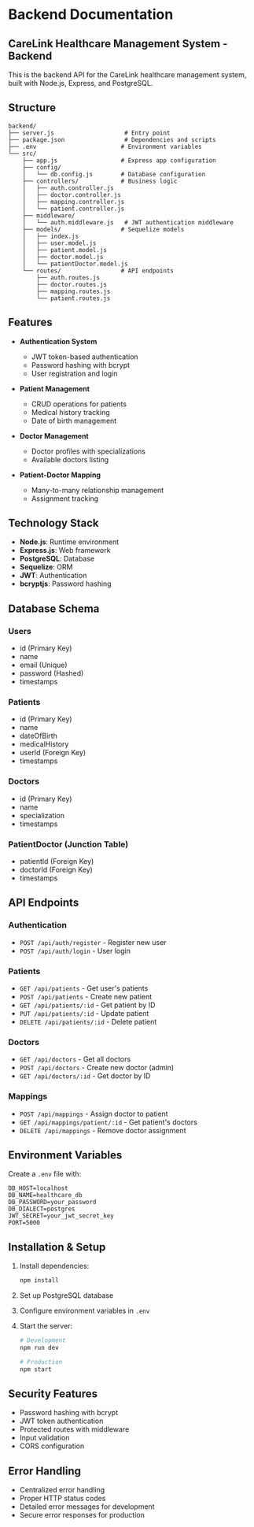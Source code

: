 # Backend Documentation

## CareLink Healthcare Management System - Backend

This is the backend API for the CareLink healthcare management system, built with Node.js, Express, and PostgreSQL.

## Structure

```
backend/
├── server.js                    # Entry point
├── package.json                 # Dependencies and scripts
├── .env                        # Environment variables
└── src/
    ├── app.js                  # Express app configuration
    ├── config/
    │   └── db.config.js        # Database configuration
    ├── controllers/            # Business logic
    │   ├── auth.controller.js
    │   ├── doctor.controller.js
    │   ├── mapping.controller.js
    │   └── patient.controller.js
    ├── middleware/
    │   └── auth.middleware.js   # JWT authentication middleware
    ├── models/                 # Sequelize models
    │   ├── index.js
    │   ├── user.model.js
    │   ├── patient.model.js
    │   ├── doctor.model.js
    │   └── patientDoctor.model.js
    └── routes/                 # API endpoints
        ├── auth.routes.js
        ├── doctor.routes.js
        ├── mapping.routes.js
        └── patient.routes.js
```

## Features

- **Authentication System**
  - JWT token-based authentication
  - Password hashing with bcrypt
  - User registration and login

- **Patient Management**
  - CRUD operations for patients
  - Medical history tracking
  - Date of birth management

- **Doctor Management**
  - Doctor profiles with specializations
  - Available doctors listing

- **Patient-Doctor Mapping**
  - Many-to-many relationship management
  - Assignment tracking

## Technology Stack

- **Node.js**: Runtime environment
- **Express.js**: Web framework
- **PostgreSQL**: Database
- **Sequelize**: ORM
- **JWT**: Authentication
- **bcryptjs**: Password hashing

## Database Schema

### Users
- id (Primary Key)
- name
- email (Unique)
- password (Hashed)
- timestamps

### Patients
- id (Primary Key)
- name
- dateOfBirth
- medicalHistory
- userId (Foreign Key)
- timestamps

### Doctors
- id (Primary Key)
- name
- specialization
- timestamps

### PatientDoctor (Junction Table)
- patientId (Foreign Key)
- doctorId (Foreign Key)
- timestamps

## API Endpoints

### Authentication
- `POST /api/auth/register` - Register new user
- `POST /api/auth/login` - User login

### Patients
- `GET /api/patients` - Get user's patients
- `POST /api/patients` - Create new patient
- `GET /api/patients/:id` - Get patient by ID
- `PUT /api/patients/:id` - Update patient
- `DELETE /api/patients/:id` - Delete patient

### Doctors
- `GET /api/doctors` - Get all doctors
- `POST /api/doctors` - Create new doctor (admin)
- `GET /api/doctors/:id` - Get doctor by ID

### Mappings
- `POST /api/mappings` - Assign doctor to patient
- `GET /api/mappings/patient/:id` - Get patient's doctors
- `DELETE /api/mappings` - Remove doctor assignment

## Environment Variables

Create a `.env` file with:

```
DB_HOST=localhost
DB_NAME=healthcare_db
DB_PASSWORD=your_password
DB_DIALECT=postgres
JWT_SECRET=your_jwt_secret_key
PORT=5000
```

## Installation & Setup

1. Install dependencies:
   ```bash
   npm install
   ```

2. Set up PostgreSQL database

3. Configure environment variables in `.env`

4. Start the server:
   ```bash
   # Development
   npm run dev

   # Production
   npm start
   ```

## Security Features

- Password hashing with bcrypt
- JWT token authentication
- Protected routes with middleware
- Input validation
- CORS configuration

## Error Handling

- Centralized error handling
- Proper HTTP status codes
- Detailed error messages for development
- Secure error responses for production
